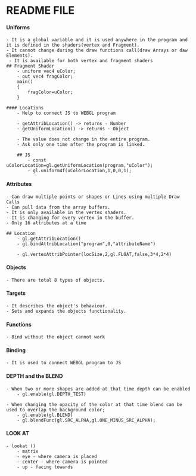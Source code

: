 # README FILE

#### Uniforms
    - It is a global variable and it is used anywhere in the program and it is defined in the shaders(vertex and Fragment).
    - It cannot change during the draw functions call(draw Arrays or daw Elements).
     - It is available for both vertex and fragment shaders
    ## Fragment Shader
        - uniform vec4 uColor;
        - out vec4 fragColor;
        main()
        {
            fragColor=uColor;
        }

    #### Locations
        - Help to connect JS to WEBGL program

        - getAttribLocation() -> returns - Number
        - getUniformLocation() -> returns - Object

        - The value does not change in the entire program.
        - Ask only one time after the program is linked.

        ## JS
            - const uColorLocation=gl.getUniformLocation(program,"uColor");
            - gl.uniform4f(uColorLocation,1,0,0,1);


#### Attributes
    - Can draw multiple points or shapes or Lines using multiple Draw Calls
    - Can pull data from the array buffers.
    - It is only available in the vertex shaders.
    - It is changing for every vertex in the buffer.
    - Only 16 attributes at a time

    ## Location
        - gl.getAttribLocation()
        - gl.bindAttribLocation("program",0,"attributeName")

        - gl.vertexAttribPointer(locSize,2,gl.FLOAT,false,3*4,2*4)


#### Objects
    - There are total 8 types of objects.

#### Targets
    - It describes the object's behaviour.
    - Sets and expands the objects functionality.

#### Functions
    - Bind without the object cannot work

#### Binding
    - It is used to connect WEBGL program to JS

#### DEPTH and the BLEND
    - When two or more shapes are added at that time depth can be enabled
        - gl.enable(gl.DEPTH_TEST)

    - When changing the opacity of the color at that time blend can be used to overlap the background color;
        - gl.enable(gl.BLEND)
        - gl.blendFunc(gl.SRC_ALPHA,gl.ONE_MINUS_SRC_ALPHA);



#### LOOK AT
    - lookat ()
        - matrix
        - eye - where camera is placed
        - center - where camera is pointed
        - up - facing towards



